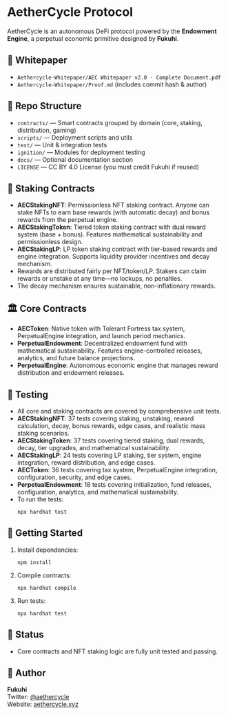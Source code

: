 # AetherCycle Protocol

AetherCycle is an autonomous DeFi protocol powered by the **Endowment Engine**, a perpetual economic primitive designed by **Fukuhi**.

## 📜 Whitepaper
- `Aethercycle-Whitepaper/AEC Whitepaper v2.0 - Complete Document.pdf`
- `Aethercycle-Whitepaper/Proof.md` (includes commit hash & author)

## 📁 Repo Structure

- `contracts/` — Smart contracts grouped by domain (core, staking, distribution, gaming)
- `scripts/` — Deployment scripts and utils
- `test/` — Unit & integration tests
- `ignition/` — Modules for deployment testing
- `docs/` — Optional documentation section
- `LICENSE` — CC BY 4.0 License (you must credit Fukuhi if reused)

## 🧩 Staking Contracts

- **AECStakingNFT**: Permissionless NFT staking contract. Anyone can stake NFTs to earn base rewards (with automatic decay) and bonus rewards from the perpetual engine.
- **AECStakingToken**: Tiered token staking contract with dual reward system (base + bonus). Features mathematical sustainability and permissionless design.
- **AECStakingLP**: LP token staking contract with tier-based rewards and engine integration. Supports liquidity provider incentives and decay mechanism.
- Rewards are distributed fairly per NFT/token/LP. Stakers can claim rewards or unstake at any time—no lockups, no penalties.
- The decay mechanism ensures sustainable, non-inflationary rewards.

## 🏛️ Core Contracts

- **AECToken**: Native token with Tolerant Fortress tax system, PerpetualEngine integration, and launch period mechanics.
- **PerpetualEndowment**: Decentralized endowment fund with mathematical sustainability. Features engine-controlled releases, analytics, and future balance projections.
- **PerpetualEngine**: Autonomous economic engine that manages reward distribution and endowment releases.

## 🧪 Testing

- All core and staking contracts are covered by comprehensive unit tests.
- **AECStakingNFT**: 37 tests covering staking, unstaking, reward calculation, decay, bonus rewards, edge cases, and realistic mass staking scenarios.
- **AECStakingToken**: 37 tests covering tiered staking, dual rewards, decay, tier upgrades, and mathematical sustainability.
- **AECStakingLP**: 24 tests covering LP staking, tier system, engine integration, reward distribution, and edge cases.
- **AECToken**: 36 tests covering tax system, PerpetualEngine integration, configuration, security, and edge cases.
- **PerpetualEndowment**: 18 tests covering initialization, fund releases, configuration, analytics, and mathematical sustainability.
- To run the tests:
  ```
  npx hardhat test
  ```

## 🚀 Getting Started

1. Install dependencies:
   ```
   npm install
   ```
2. Compile contracts:
   ```
   npx hardhat compile
   ```
3. Run tests:
   ```
   npx hardhat test
   ```

## 🚧 Status

- Core contracts and NFT staking logic are fully unit tested and passing.

## 👤 Author

**Fukuhi**  
Twitter: [@aethercycle](https://twitter.com/aethercycle)  
Website: [aethercycle.xyz](https://aethercycle.xyz)
